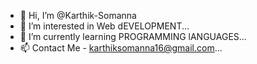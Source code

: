 - 👋 Hi, I’m @Karthik-Somanna
- 👀 I’m interested in Web dEVELOPMENT...
- 🌱 I’m currently learning PROGRAMMING lANGUAGES...
- 📫 Contact Me - karthiksomanna16@gmail.com...

<!---
Karthik-Somanna/Karthik-Somanna is a ✨ special ✨ repository because its `README.md` (this file) appears on your GitHub profile.
You can click the Preview link to take a look at your changes.
--->
